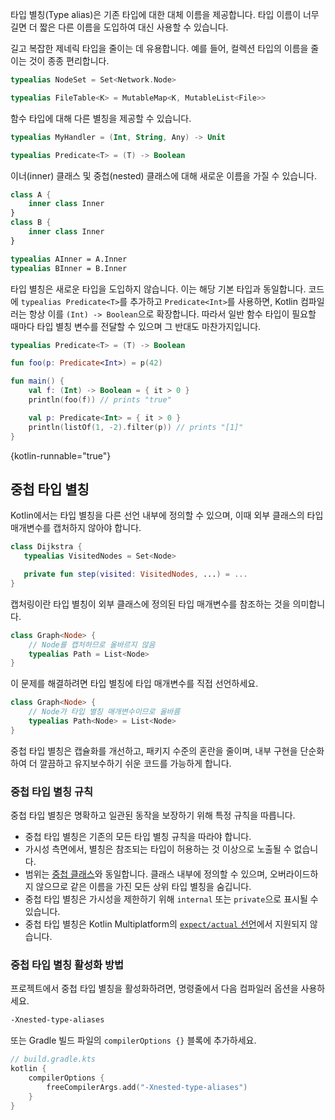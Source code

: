 [//]: # (title: 타입 별칭)

타입 별칭(Type alias)은 기존 타입에 대한 대체 이름을 제공합니다.
타입 이름이 너무 길면 더 짧은 다른 이름을 도입하여 대신 사용할 수 있습니다.

길고 복잡한 제네릭 타입을 줄이는 데 유용합니다.
예를 들어, 컬렉션 타입의 이름을 줄이는 것이 종종 편리합니다.

```kotlin
typealias NodeSet = Set<Network.Node>

typealias FileTable<K> = MutableMap<K, MutableList<File>>
```

함수 타입에 대해 다른 별칭을 제공할 수 있습니다.

```kotlin
typealias MyHandler = (Int, String, Any) -> Unit

typealias Predicate<T> = (T) -> Boolean
```

이너(inner) 클래스 및 중첩(nested) 클래스에 대해 새로운 이름을 가질 수 있습니다.

```kotlin
class A {
    inner class Inner
}
class B {
    inner class Inner
}

typealias AInner = A.Inner
typealias BInner = B.Inner
```

타입 별칭은 새로운 타입을 도입하지 않습니다.
이는 해당 기본 타입과 동일합니다.
코드에 `typealias Predicate<T>`를 추가하고 `Predicate<Int>`를 사용하면, Kotlin 컴파일러는 항상 이를 `(Int) -> Boolean`으로 확장합니다.
따라서 일반 함수 타입이 필요할 때마다 타입 별칭 변수를 전달할 수 있으며 그 반대도 마찬가지입니다.

```kotlin
typealias Predicate<T> = (T) -> Boolean

fun foo(p: Predicate<Int>) = p(42)

fun main() {
    val f: (Int) -> Boolean = { it > 0 }
    println(foo(f)) // prints "true"

    val p: Predicate<Int> = { it > 0 }
    println(listOf(1, -2).filter(p)) // prints "[1]"
}
```
{kotlin-runnable="true"}

## 중첩 타입 별칭

<primary-label ref="beta"/>

Kotlin에서는 타입 별칭을 다른 선언 내부에 정의할 수 있으며, 이때 외부 클래스의 타입 매개변수를 캡처하지 않아야 합니다.

```kotlin
class Dijkstra {
   typealias VisitedNodes = Set<Node>

   private fun step(visited: VisitedNodes, ...) = ...
}
```

캡처링이란 타입 별칭이 외부 클래스에 정의된 타입 매개변수를 참조하는 것을 의미합니다.

```kotlin
class Graph<Node> {
    // Node를 캡처하므로 올바르지 않음
    typealias Path = List<Node>
}
```

이 문제를 해결하려면 타입 별칭에 타입 매개변수를 직접 선언하세요.

```kotlin
class Graph<Node> {
    // Node가 타입 별칭 매개변수이므로 올바름
    typealias Path<Node> = List<Node>
}
```

중첩 타입 별칭은 캡슐화를 개선하고, 패키지 수준의 혼란을 줄이며, 내부 구현을 단순화하여 더 깔끔하고 유지보수하기 쉬운 코드를 가능하게 합니다.

### 중첩 타입 별칭 규칙

중첩 타입 별칭은 명확하고 일관된 동작을 보장하기 위해 특정 규칙을 따릅니다.

*   중첩 타입 별칭은 기존의 모든 타입 별칭 규칙을 따라야 합니다.
*   가시성 측면에서, 별칭은 참조되는 타입이 허용하는 것 이상으로 노출될 수 없습니다.
*   범위는 [중첩 클래스](nested-classes.md)와 동일합니다. 클래스 내부에 정의할 수 있으며, 오버라이드하지 않으므로 같은 이름을 가진 모든 상위 타입 별칭을 숨깁니다.
*   중첩 타입 별칭은 가시성을 제한하기 위해 `internal` 또는 `private`으로 표시될 수 있습니다.
*   중첩 타입 별칭은 Kotlin Multiplatform의 [`expect/actual` 선언](https://www.jetbrains.com/help/kotlin-multiplatform-dev/multiplatform-expect-actual.html)에서 지원되지 않습니다.

### 중첩 타입 별칭 활성화 방법

프로젝트에서 중첩 타입 별칭을 활성화하려면, 명령줄에서 다음 컴파일러 옵션을 사용하세요.

```bash
-Xnested-type-aliases
```

또는 Gradle 빌드 파일의 `compilerOptions {}` 블록에 추가하세요.

```kotlin
// build.gradle.kts
kotlin {
    compilerOptions {
        freeCompilerArgs.add("-Xnested-type-aliases")
    }
}
```